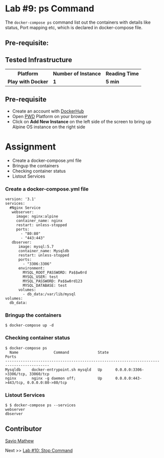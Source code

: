 # Lab #9: ps Command
The `docker-compose ps` command list out the containers with details like status, Port mapping etc, which is declared in docker-compose file.

## Pre-requisite:

## Tested Infrastructure

<table class="tg">
  <tr>
    <th class="tg-yw4l"><b>Platform</b></th>
    <th class="tg-yw4l"><b>Number of Instance</b></th>
    <th class="tg-yw4l"><b>Reading Time</b></th>
    
  </tr>
  <tr>
    <td class="tg-yw4l"><b> Play with Docker</b></td>
    <td class="tg-yw4l"><b>1</b></td>
    <td class="tg-yw4l"><b>5 min</b></td>
    
  </tr>
  
</table>

## Pre-requisite

- Create an account with [DockerHub](https://hub.docker.com)
- Open [PWD](https://labs.play-with-docker.com/) Platform on your browser 
- Click on **Add New Instance** on the left side of the screen to bring up Alpine OS instance on the right side

# Assignment
- Create a docker-compose.yml file
- Bringup the containers
- Checking container status
- Listout Services

### Create a docker-compose.yml file
```
version: '3.1'
services:
  #Nginx Service
   webserver:
     image: nginx:alpine
     container_name: nginx
     restart: unless-stopped
     ports:
       - "80:80"
       - "443:443"
   dbserver:
      image: mysql:5.7
      container_name: Mysqldb
      restart: unless-stopped
      ports:
        - "3306:3306"
      environment:
        MYSQL_ROOT_PASSWORD: Pa$$w0rd
        MYSQL_USER: test
        MYSQL_PASSWORD: Pa$$w0rd123
        MYSQL_DATABASE: test 
      volumes:
        - db_data:/var/lib/mysql
volumes:
  db_data:
```

### Bringup the containers
```
$ docker-compose up -d
```

### Checking container status
```
$ docker-compose ps
  Name                Command             State                    Ports                  
------------------------------------------------------------------------------------------
Mysqldb     docker-entrypoint.sh mysqld   Up      0.0.0.0:3306->3306/tcp, 33060/tcp       
nginx       nginx -g daemon off;          Up      0.0.0.0:443->443/tcp, 0.0.0.0:80->80/tcp
```

### Listout Services
```
$ $ docker-compose ps --services
webserver
dbserver
```

## Contributor
[Savio Mathew](https://www.linkedin.com/in/saviovettoor)

Next >> [Lab #10: Stop Command](http://dockerlabs.nholuongut.com/intermediate/workshop/DockerCompose/stop_command.html)
